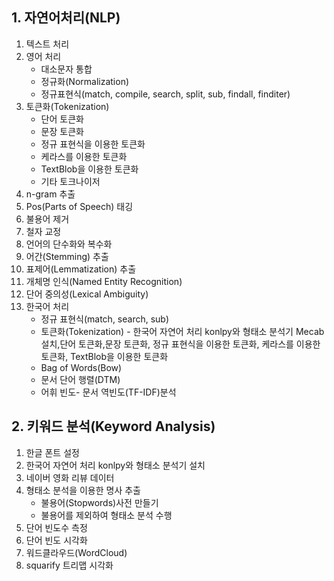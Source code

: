 ## 1. 자연어처리(NLP)
1. 텍스트 처리
2. 영어 처리
    - 대소문자 통합
    - 정규화(Normalization)
    - 정규표현식(match, compile, search, split, sub, findall, finditer)
3. 토큰화(Tokenization)
   - 단어 토큰화
   - 문장 토큰화
   - 정규 표현식을 이용한 토큰화
   - 케라스를 이용한 토큰화
   - TextBlob을 이용한 토큰화
   - 기타 토크나이저
3. n-gram 추출
4. Pos(Parts of Speech) 태깅
5. 불용어 제거
6. 철자 교정
7. 언어의 단수화와 복수화
8. 어간(Stemming) 추출
9. 표제어(Lemmatization) 추출
10. 개체명 인식(Named Entity Recognition)
11. 단어 중의성(Lexical Ambiguity)
12. 한국어 처리
    - 정규 표현식(match, search, sub)
    - 토큰화(Tokenization) - 한국어 자연어 처리 konlpy와 형태소 분석기 Mecab설치,단어 토큰화,문장 토큰화, 정규 표현식을 이용한 토큰화, 케라스를 이용한 토큰화, TextBlob을 이용한 토큰화
    - Bag of Words(Bow)
    - 문서 단어 행렬(DTM)
    - 어휘 빈도- 문서 역빈도(TF-IDF)분석
## 2. 키워드 분석(Keyword Analysis)
1. 한글 폰트 설정
2. 한국어 자연어 처리 konlpy와 형태소 분석기 설치
3. 네이버 영화 리뷰 데이터
4. 형태소 분석을 이용한 명사 추출
    - 불용어(Stopwords)사전 만들기
    - 불용어를 제외하여 형태소 분석 수행
5. 단어 빈도수 측정
6. 단어 빈도 시각화
7. 워드클라우드(WordCloud)
8. squarify 트리맵 시각화
